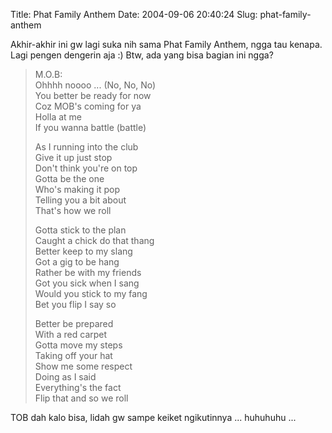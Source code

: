 Title: Phat Family Anthem
Date: 2004-09-06 20:40:24
Slug: phat-family-anthem

Akhir-akhir ini gw lagi suka nih sama Phat Family Anthem, ngga tau kenapa. Lagi pengen dengerin aja :)
Btw, ada yang bisa bagian ini ngga?

>M.O.B:  
>Ohhhh noooo ... (No, No, No)  
>You better be ready for now  
>Coz MOB's coming for ya  
>Holla at me  
>If you wanna battle (battle)
>
>As I running into the club  
>Give it up just stop  
>Don't think you're on top  
>Gotta be the one  
>Who's making it pop  
>Telling you a bit about  
>That's how we roll
>
>Gotta stick to the plan  
>Caught a chick do that thang  
>Better keep to my slang  
>Got a gig to be hang  
>Rather be with my friends  
>Got you sick when I sang  
>Would you stick to my fang  
>Bet you flip I say so
>
>Better be prepared  
>With a red carpet  
>Gotta move my steps  
>Taking off your hat  
>Show me some respect  
>Doing as I said  
>Everything's the fact  
>Flip that and so we roll

TOB dah kalo bisa, lidah gw sampe keiket ngikutinnya ... huhuhuhu ...